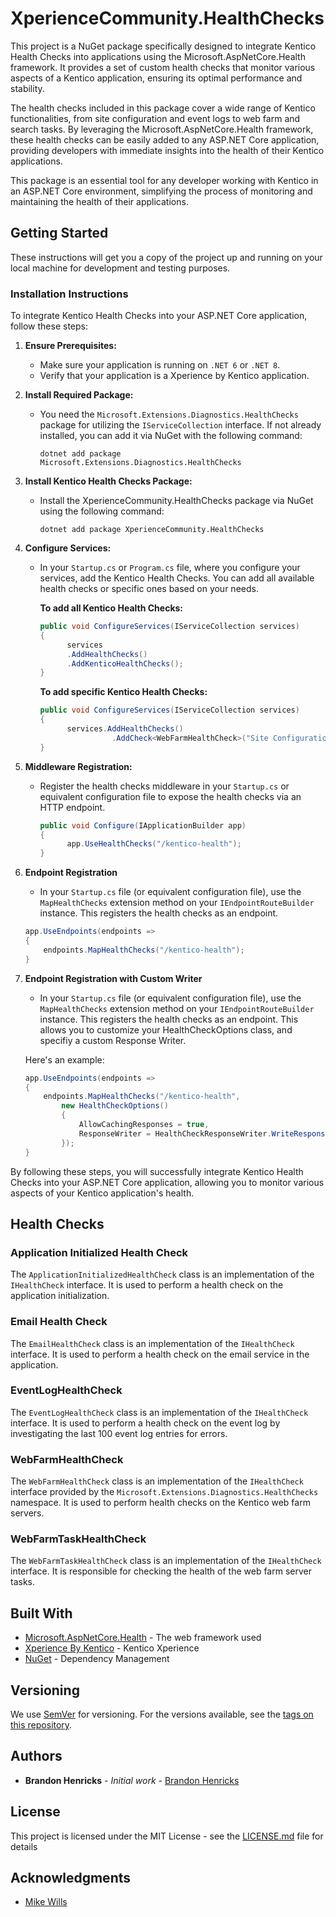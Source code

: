 # XperienceCommunity.HealthChecks

This project is a NuGet package specifically designed to integrate Kentico Health Checks into applications using the Microsoft.AspNetCore.Health framework. It provides a set of custom health checks that monitor various aspects of a Kentico application, ensuring its optimal performance and stability.

The health checks included in this package cover a wide range of Kentico functionalities, from site configuration and event logs to web farm and search tasks. By leveraging the Microsoft.AspNetCore.Health framework, these health checks can be easily added to any ASP.NET Core application, providing developers with immediate insights into the health of their Kentico applications.

This package is an essential tool for any developer working with Kentico in an ASP.NET Core environment, simplifying the process of monitoring and maintaining the health of their applications.

## Getting Started

These instructions will get you a copy of the project up and running on your local machine for development and testing purposes.

### Installation Instructions

To integrate Kentico Health Checks into your ASP.NET Core application, follow these steps:

1. **Ensure Prerequisites:**
    - Make sure your application is running on `.NET 6` or `.NET 8`.
    - Verify that your application is a Xperience by Kentico application.

2. **Install Required Package:**
    - You need the `Microsoft.Extensions.Diagnostics.HealthChecks` package for utilizing the `IServiceCollection` interface. If not already installed, you can add it via NuGet with the following command:
      ```
      dotnet add package Microsoft.Extensions.Diagnostics.HealthChecks
      ```

3. **Install Kentico Health Checks Package:**
    - Install the XperienceCommunity.HealthChecks package via NuGet using the following command:
      ```
      dotnet add package XperienceCommunity.HealthChecks
      ```

4. **Configure Services:**
    - In your `Startup.cs` or `Program.cs` file, where you configure your services, add the Kentico Health Checks. You can add all available health checks or specific ones based on your needs.

      **To add all Kentico Health Checks:**
      ```csharp
      public void ConfigureServices(IServiceCollection services)
      {
            services
            .AddHealthChecks()
            .AddKenticoHealthChecks();
      }
      ```

      **To add specific Kentico Health Checks:**
      ```csharp
      public void ConfigureServices(IServiceCollection services)
      {
            services.AddHealthChecks()
                      .AddCheck<WebFarmHealthCheck>("Site Configuration Health Check");
      }
      ```

5. **Middleware Registration:**
    - Register the health checks middleware in your `Startup.cs` or equivalent configuration file to expose the health checks via an HTTP endpoint.

      ```csharp
      public void Configure(IApplicationBuilder app)
      {    
            app.UseHealthChecks("/kentico-health");
      }
      ```

6. **Endpoint Registration**

    - In your `Startup.cs` file (or equivalent configuration file), use the `MapHealthChecks` extension method on your `IEndpointRouteBuilder` instance. This registers the health checks as an endpoint.


    ```csharp
    app.UseEndpoints(endpoints =>
    {
        endpoints.MapHealthChecks("/kentico-health");
    }
    ```

7. **Endpoint Registration with Custom Writer**

    - In your `Startup.cs` file (or equivalent configuration file), use the `MapHealthChecks` extension method on your `IEndpointRouteBuilder` instance. This registers the health checks as an endpoint.
    This allows you to customize your HealthCheckOptions class, and specifiy a custom Response Writer.

    Here's an example:

    ```csharp
    app.UseEndpoints(endpoints =>
    {
        endpoints.MapHealthChecks("/kentico-health",
            new HealthCheckOptions()
            {
                AllowCachingResponses = true,
                ResponseWriter = HealthCheckResponseWriter.WriteResponse
            });
    }
    ```

By following these steps, you will successfully integrate Kentico Health Checks into your ASP.NET Core application, allowing you to monitor various aspects of your Kentico application's health.

## Health Checks

### Application Initialized Health Check

The `ApplicationInitializedHealthCheck` class is an implementation of the `IHealthCheck` interface. It is used to perform a health check on the application initialization. 

### Email Health Check

The `EmailHealthCheck` class is an implementation of the `IHealthCheck` interface. It is used to perform a health check on the email service in the application.

### EventLogHealthCheck

The `EventLogHealthCheck` class is an implementation of the `IHealthCheck` interface. It is used to perform a health check on the event log by investigating the last 100 event log entries for errors. 

### WebFarmHealthCheck

The `WebFarmHealthCheck` class is an implementation of the `IHealthCheck` interface provided by the `Microsoft.Extensions.Diagnostics.HealthChecks` namespace. It is used to perform health checks on the Kentico web farm servers.

### WebFarmTaskHealthCheck

The `WebFarmTaskHealthCheck` class is an implementation of the `IHealthCheck` interface. It is responsible for checking the health of the web farm server tasks. 

## Built With

* [Microsoft.AspNetCore.Health](https://www.nuget.org/packages/Microsoft.AspNetCore.Diagnostics.HealthChecks/) - The web framework used
* [Xperience By Kentico](https://www.kentico.com) - Kentico Xperience
* [NuGet](https://nuget.org/) - Dependency Management

## Versioning

We use [SemVer](http://semver.org/) for versioning. For the versions available, see the [tags on this repository](https://github.com/your/project/tags). 

## Authors

* **Brandon Henricks** - *Initial work* - [Brandon Henricks](https://github.com/brandonhenricks)

## License

This project is licensed under the MIT License - see the [LICENSE.md](LICENSE.md) file for details

## Acknowledgments

* [Mike Wills](https://github.com/heywills)
